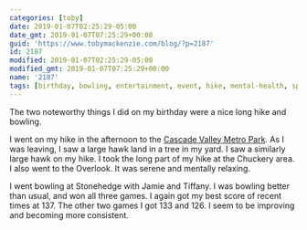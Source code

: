 ```yaml
---
categories: [toby]
date: 2019-01-07T02:25:29-05:00
date_gmt: 2019-01-07T07:25:29+00:00
guid: 'https://www.tobymackenzie.com/blog/?p=2187'
id: 2187
modified: 2019-01-07T02:25:29-05:00
modified_gmt: 2019-01-07T07:25:29+00:00
name: '2187'
tags: [birthday, bowling, entertainment, event, hike, mental-health, sport]
---
```


The two noteworthy things I did on my birthday were a nice long hike and bowling.<!--more-->

I went on my hike in the afternoon to the [Cascade Valley Metro Park](https://www.summitmetroparks.org/cascade-valley-metro-park.aspx).  As I was leaving, I saw a large hawk land in a tree in my yard.  I saw a similarly large hawk on my hike.  I took the long part of my hike at the Chuckery area.  I also went to the Overlook.  It was serene and mentally relaxing.

I went bowling at Stonehedge with Jamie and Tiffany.  I was bowling better than usual, and won all three games.  I again got my best score of recent times at 137.  The other two games I got 133 and 126.  I seem to be improving and becoming more consistent.
